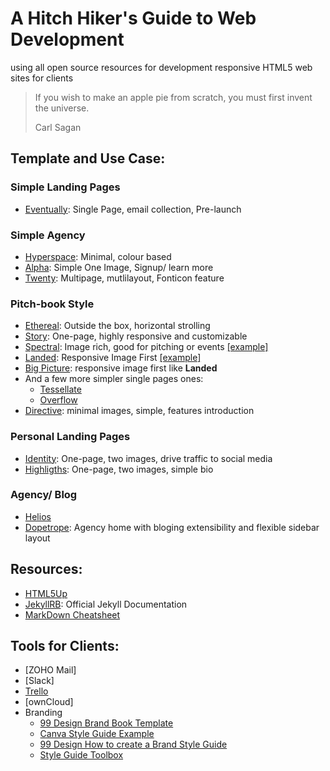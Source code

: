 # A Hitch Hiker's Guide to Web Development
using all open source resources for development responsive HTML5 web sites for clients

> If you wish to make an apple pie from scratch, you must first invent the universe.
>
> Carl Sagan

## Template and Use Case:
### Simple Landing Pages
* [Eventually](https://html5up.net/eventually): Single Page, email collection, Pre-launch

### Simple Agency
* [Hyperspace](https://html5up.net/hyperspace): Minimal, colour based
* [Alpha](https://html5up.net/alpha): Simple One Image, Signup/ learn more
* [Twenty](https://html5up.net/twenty): Multipage, mutlilayout, Fonticon feature

### Pitch-book Style
* [Ethereal](https://html5up.net/ethereal): Outside the box, horizontal strolling
* [Story](https://html5up.net/story): One-page, highly responsive and customizable
* [Spectral](https://html5up.net/spectral): Image rich, good for pitching or events [\[example\]](https://github.com/veroetjohn/veroetjohn.github.io)
* [Landed](https://html5up.net/landed): Responsive Image First [\[example\]](https://github.com/crossfitasphodel/deli)
* [Big Picture](https://html5up.net/big-picture): responsive image first like **Landed**
* And a few more simpler single pages ones:
  * [Tessellate](https://html5up.net/tessellate)
  * [Overflow](https://html5up.net/overflow)
* [Directive](https://html5up.net/directive): minimal images, simple, features introduction

### Personal Landing Pages
* [Identity](https://html5up.net/identity): One-page, two images, drive traffic to social media
* [Highligths](https://html5up.net/highlights): One-page, two images, simple bio

### Agency/ Blog
* [Helios](https://html5up.net/helios)
* [Dopetrope](https://html5up.net/dopetrope): Agency home with bloging extensibility and flexible sidebar layout

## Resources:
* [HTML5Up](https://html5up.net/)
* [JekyllRB](https://jekyllrb.com/): Official Jekyll Documentation
* [MarkDown Cheatsheet](https://github.com/adam-p/markdown-here/wiki/Markdown-Cheatsheet#blockquotes)

## Tools for Clients:
* [ZOHO Mail]
* [Slack]
* [Trello](https://trello.com/)
* [ownCloud]
* Branding
  * [99 Design Brand Book Template](https://99designs.hk/designer-resource-center/brand-guide)
  * [Canva Style Guide Example](https://www.canva.com/learn/50-meticulous-style-guides-every-startup-see-launching/)
  * [99 Design How to create a Brand Style Guide](https://99designs.hk/blog/logo-branding/how-to-create-a-brand-style-guide/)
  * [Style Guide Toolbox](https://speckyboy.com/styleguide-toolbox/)
